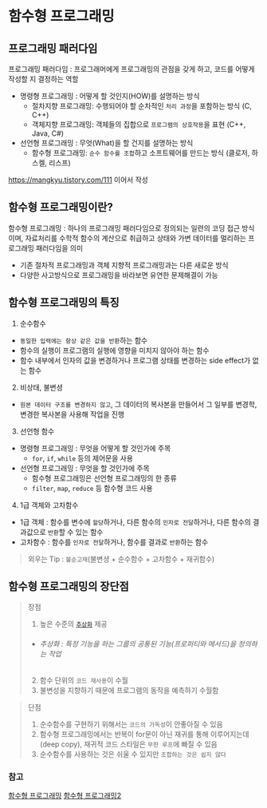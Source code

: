 # 함수형 프로그래밍

## 프로그래밍 패러다임

프로그래밍 패러다임 : 프로그래머에게 프로그래밍의 관점을 갖게 하고, 코드를 어떻게 작성할 지 결정하는 역할

- 명령형 프로그래밍 : 어떻게 할 것인지(HOW)를 설명하는 방식
  - 절차지향 프로그래밍: 수행되어야 할 순차적인 `처리 과정`을 포함하는 방식 (C, C++)
  - 객체지향 프로그래밍: 객체들의 집합으로 `프로그램의 상호작용`을 표현 (C++, Java, C#)
- 선언형 프로그래밍 : 무엇(What)을 할 건지를 설명하는 방식
  - 함수형 프로그래밍: `순수 함수를 조합`하고 소프트웨어를 만드는 방식 (클로저, 하스켈, 리스프)

https://mangkyu.tistory.com/111
이어서 작성

## 함수형 프로그래밍이란?

함수형 프로그래밍 : 하나의 프로그래밍 패러다임으로 정의되는 일련의 코딩 접근 방식이며, 자료처리를 수학적 함수의 계산으로 취급하고 상태와 가변 데이터를 멀리하는 프로그래밍 패러다임을 의미

- 기존 절차적 프로그래밍과 객체 지향적 프로그래밍과는 다른 새로운 방식
- 다양한 사고방식으로 프로그래밍을 바라보면 유연한 문제해결이 가능

## 함수형 프로그래밍의 특징

1. 순수함수

- `동일한 입력에는 항상 같은 값을 반환`하는 함수
- 함수의 실행이 프로그램의 실행에 영향을 미치지 않아야 하는 함수
- 함수 내부에서 인자의 값을 변경하거나 프로그램 상태를 변경하는 side effect가 없는 함수

2. 비상태, 불변셩

- `원본 데이터 구조를 변경하지 않고`, 그 데이터의 복사본을 만들어서 그 일부를 변경학, 변경한 복사본을 사용해 작업을 진행

3. 선언형 함수

- 명령형 프로그래밍 : 무엇을 어떻게 할 것인가에 주목
  - `for`, `if`, `while` 등의 제어문을 사용
- 선언형 프로그래밍 : 무엇을 할 것인가에 주목
  - 함수형 프로그래밍은 선언형 프로그래밍의 한 종류
  - `filter`, `map`, `reduce` 등 함수형 코드 사용

4. 1급 객체와 고차함수

- 1급 객체 : 함수를 변수에 `할당`하거나, 다른 함수의 `인자로 전달`하거나, 다른 함수의 결과값으로 `반환`할 수 있는 함수
- 고차함수 : 함수를 `인자로 전달`하거나, 함수를 결과로 `반환`하는 함수

> 외우는 Tip : `불순고재`(불변셩 + 순수함수 + 고차함수 + 재귀함수)

## 함수형 프로그래밍의 장단점

> 장점
>
> 1. 높은 수준의 [`추상화`](https://velog.io/@kylee31/JS-%EC%B6%94%EC%83%81%ED%99%94-%EC%BA%A1%EC%8A%90%ED%99%94) 제공
>
> - ###### 추상화 : 특정 기능을 하는 그룹의 공통된 기능(프로퍼티와 메서드)을 정의하는 작업
>
> 2. 함수 단위의 `코드 재사용`이 수월
> 3. 불변성을 지향하기 때문에 프로그램의 동작을 예측하기 수월함

> 단점
>
> 1. 순수함수를 구현하기 위해서는 `코드의 가독성`이 안좋아질 수 있음
> 2. 함수형 프로그래밍에서는 반복이 for문이 아닌 재귀를 통해 이루어지는데 (deep copy), 재귀적 코드 스타일은 `무한 루프`에 빠질 수 있음
> 3. 순수함수를 사용하는 것은 쉬울 수 있지만 `조합하는 것은 쉽지 않다`

### 참고

[함수형 프로그래밍](https://jongminfire.dev/%ED%95%A8%EC%88%98%ED%98%95-%ED%94%84%EB%A1%9C%EA%B7%B8%EB%9E%98%EB%B0%8D%EC%9D%B4%EB%9E%80)
[함수형 프로그래밍2](https://mangkyu.tistory.com/111)
